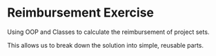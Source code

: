 # Reimbursement Exercise

Using OOP and Classes to calculate the reimbursement of project sets.

This allows us to break down the solution into simple, reusable parts.
